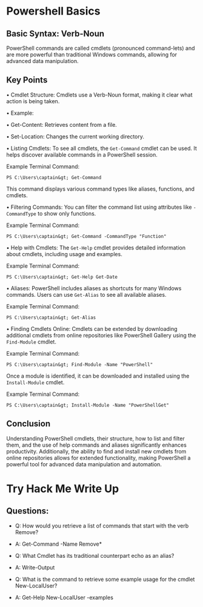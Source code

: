 # Powershell Basics

## Basic Syntax: Verb-Noun 

PowerShell commands are called cmdlets (pronounced command-lets) and are more powerful than traditional Windows commands, allowing for advanced data manipulation. 

## Key Points 

• Cmdlet Structure: Cmdlets use a Verb-Noun format, making it clear what action is being taken. 

• Example: 

• Get-Content: Retrieves content from a file. 

• Set-Location: Changes the current working directory. 

• Listing Cmdlets: To see all cmdlets, the `Get-Command` cmdlet can be used. It helps discover available commands in a PowerShell session. 

Example Terminal Command: 

``` 
PS C:\Users\captain&gt; Get-Command 
``` 

This command displays various command types like aliases, functions, and cmdlets. 

• Filtering Commands: You can filter the command list using attributes like `-CommandType` to show only functions. 

Example Terminal Command: 

``` 
PS C:\Users\captain&gt; Get-Command -CommandType "Function" 
``` 

• Help with Cmdlets: The `Get-Help` cmdlet provides detailed information about cmdlets, including usage and examples. 

Example Terminal Command: 

``` 
PS C:\Users\captain&gt; Get-Help Get-Date 
``` 

• Aliases: PowerShell includes aliases as shortcuts for many Windows commands. Users can use `Get-Alias` to see all available aliases. 

Example Terminal Command: 

``` 
PS C:\Users\captain&gt; Get-Alias 
``` 

• Finding Cmdlets Online: Cmdlets can be extended by downloading additional cmdlets from online repositories like PowerShell Gallery using the `Find-Module` cmdlet. 

Example Terminal Command: 

``` 
PS C:\Users\captain&gt; Find-Module -Name "PowerShell" 
``` 

Once a module is identified, it can be downloaded and installed using the `Install-Module` cmdlet. 

Example Terminal Command: 

``` 
PS C:\Users\captain&gt; Install-Module -Name "PowerShellGet" 
``` 

## Conclusion 

Understanding PowerShell cmdlets, their structure, how to list and filter them, and the use of help commands and aliases significantly enhances productivity. Additionally, the ability to find and install new cmdlets from online repositories allows for extended functionality, making PowerShell a powerful tool for advanced data manipulation and automation.


# Try Hack Me Write Up

## Questions: 

- Q: How would you retrieve a list of commands that start with the verb Remove?

- A: Get-Command -Name Remove*

- Q: What Cmdlet has its traditional counterpart echo as an alias?

- A: Write-Output

- Q: What is the command to retrieve some example usage for the cmdlet New-LocalUser?

- A: Get-Help New-LocalUser -examples
